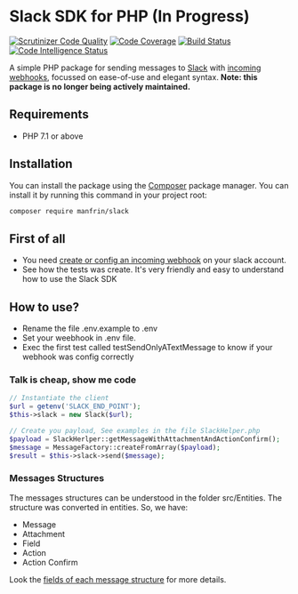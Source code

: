 # Slack SDK for PHP (In Progress)

[![Scrutinizer Code Quality](https://scrutinizer-ci.com/g/djalmamanfrin/slack-sdk/badges/quality-score.png?b=master)](https://scrutinizer-ci.com/g/djalmamanfrin/slack-sdk/?branch=master)
[![Code Coverage](https://scrutinizer-ci.com/g/djalmamanfrin/slack-sdk/badges/coverage.png?b=master)](https://scrutinizer-ci.com/g/djalmamanfrin/slack-sdk/?branch=master)
[![Build Status](https://scrutinizer-ci.com/g/djalmamanfrin/slack-sdk/badges/build.png?b=master)](https://scrutinizer-ci.com/g/djalmamanfrin/slack-sdk/build-status/master)
[![Code Intelligence Status](https://scrutinizer-ci.com/g/djalmamanfrin/slack-sdk/badges/code-intelligence.svg?b=master)](https://scrutinizer-ci.com/code-intelligence)

A simple PHP package for sending messages to [Slack](https://slack.com) with [incoming webhooks](https://my.slack.com/services/new/incoming-webhook), focussed on ease-of-use and elegant syntax. **Note: this package is no longer being actively maintained.**

## Requirements
* PHP 7.1 or above

## Installation
You can install the package using the [Composer](https://getcomposer.org/) package manager. You can install it by running this command in your project root:
```sh
composer require manfrin/slack
```

## First of all
* You need [create or config an incoming webhook](https://slack.com/intl/pt-br/help/articles/115005265063-incoming-webhooks-for-slack#configurar-webhooks-de-entrada) on your slack account.
* See how the tests was create. It's very friendly and easy to understand how to use the Slack SDK

## How to use?
* Rename the file .env.example to .env
* Set your weebhook in .env file.
* Exec the first test called testSendOnlyATextMessage to know if your webhook was config correctly

### Talk is cheap, show me code
```php
// Instantiate the client
$url = getenv('SLACK_END_POINT');
$this->slack = new Slack($url);

// Create you payload, See examples in the file SlackHelper.php
$payload = SlackHerlper::getMessageWithAttachmentAndActionConfirm();
$message = MessageFactory::createFromArray($payload);
$result = $this->slack->send($message);
```
### Messages Structures
The messages structures can be understood in the folder src/Entities. The structure was converted in entities. So, we have:
* Message
* Attachment
* Field
* Action
* Action Confirm

Look the [fields of each message structure](https://api.slack.com/docs/interactive-message-field-guide) for more details.